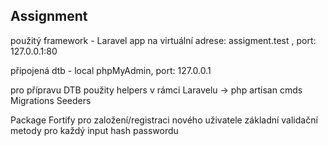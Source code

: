 ## Assignment

použitý framework - Laravel
app na virtuální adrese: assigment.test , port: 127.0.0.1:80

připojená dtb - local phpMyAdmin, port: 127.0.0.1

pro přípravu DTB použity helpers v rámci Laravelu -> php artisan cmds
Migrations
Seeders

Package Fortify
pro založení/registraci nového uživatele
základní validační metody pro každý input
hash passwordu

